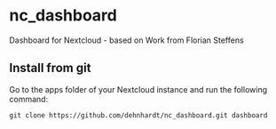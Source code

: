 # nc_dashboard
Dashboard for Nextcloud - based on Work from Florian Steffens


## Install from git

Go to the apps folder of your Nextcloud instance and run the following command:

    git clone https://github.com/dehnhardt/nc_dashboard.git dashboard
